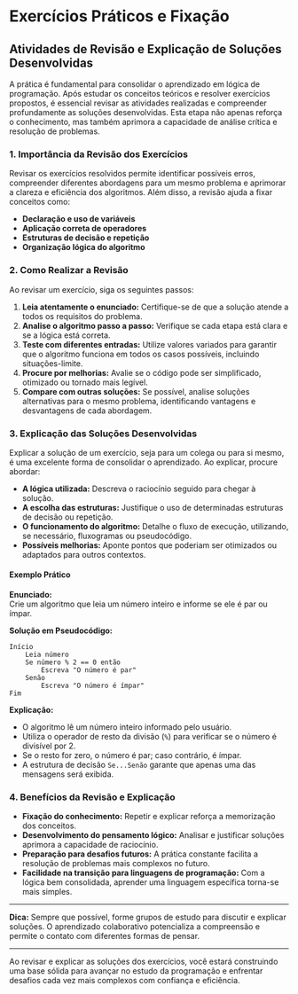 
# Exercícios Práticos e Fixação

## Atividades de Revisão e Explicação de Soluções Desenvolvidas

A prática é fundamental para consolidar o aprendizado em lógica de programação. Após estudar os conceitos teóricos e resolver exercícios propostos, é essencial revisar as atividades realizadas e compreender profundamente as soluções desenvolvidas. Esta etapa não apenas reforça o conhecimento, mas também aprimora a capacidade de análise crítica e resolução de problemas.

### 1. Importância da Revisão dos Exercícios

Revisar os exercícios resolvidos permite identificar possíveis erros, compreender diferentes abordagens para um mesmo problema e aprimorar a clareza e eficiência dos algoritmos. Além disso, a revisão ajuda a fixar conceitos como:

- **Declaração e uso de variáveis**
- **Aplicação correta de operadores**
- **Estruturas de decisão e repetição**
- **Organização lógica do algoritmo**

### 2. Como Realizar a Revisão

Ao revisar um exercício, siga os seguintes passos:

1. **Leia atentamente o enunciado:** Certifique-se de que a solução atende a todos os requisitos do problema.
2. **Analise o algoritmo passo a passo:** Verifique se cada etapa está clara e se a lógica está correta.
3. **Teste com diferentes entradas:** Utilize valores variados para garantir que o algoritmo funciona em todos os casos possíveis, incluindo situações-limite.
4. **Procure por melhorias:** Avalie se o código pode ser simplificado, otimizado ou tornado mais legível.
5. **Compare com outras soluções:** Se possível, analise soluções alternativas para o mesmo problema, identificando vantagens e desvantagens de cada abordagem.

### 3. Explicação das Soluções Desenvolvidas

Explicar a solução de um exercício, seja para um colega ou para si mesmo, é uma excelente forma de consolidar o aprendizado. Ao explicar, procure abordar:

- **A lógica utilizada:** Descreva o raciocínio seguido para chegar à solução.
- **A escolha das estruturas:** Justifique o uso de determinadas estruturas de decisão ou repetição.
- **O funcionamento do algoritmo:** Detalhe o fluxo de execução, utilizando, se necessário, fluxogramas ou pseudocódigo.
- **Possíveis melhorias:** Aponte pontos que poderiam ser otimizados ou adaptados para outros contextos.

#### Exemplo Prático

**Enunciado:**  
Crie um algoritmo que leia um número inteiro e informe se ele é par ou ímpar.

**Solução em Pseudocódigo:**
```
Início
    Leia número
    Se número % 2 == 0 então
        Escreva "O número é par"
    Senão
        Escreva "O número é ímpar"
Fim
```

**Explicação:**
- O algoritmo lê um número inteiro informado pelo usuário.
- Utiliza o operador de resto da divisão (`%`) para verificar se o número é divisível por 2.
- Se o resto for zero, o número é par; caso contrário, é ímpar.
- A estrutura de decisão `Se...Senão` garante que apenas uma das mensagens será exibida.

### 4. Benefícios da Revisão e Explicação

- **Fixação do conhecimento:** Repetir e explicar reforça a memorização dos conceitos.
- **Desenvolvimento do pensamento lógico:** Analisar e justificar soluções aprimora a capacidade de raciocínio.
- **Preparação para desafios futuros:** A prática constante facilita a resolução de problemas mais complexos no futuro.
- **Facilidade na transição para linguagens de programação:** Com a lógica bem consolidada, aprender uma linguagem específica torna-se mais simples.

---

**Dica:** Sempre que possível, forme grupos de estudo para discutir e explicar soluções. O aprendizado colaborativo potencializa a compreensão e permite o contato com diferentes formas de pensar.

---

Ao revisar e explicar as soluções dos exercícios, você estará construindo uma base sólida para avançar no estudo da programação e enfrentar desafios cada vez mais complexos com confiança e eficiência.
```
